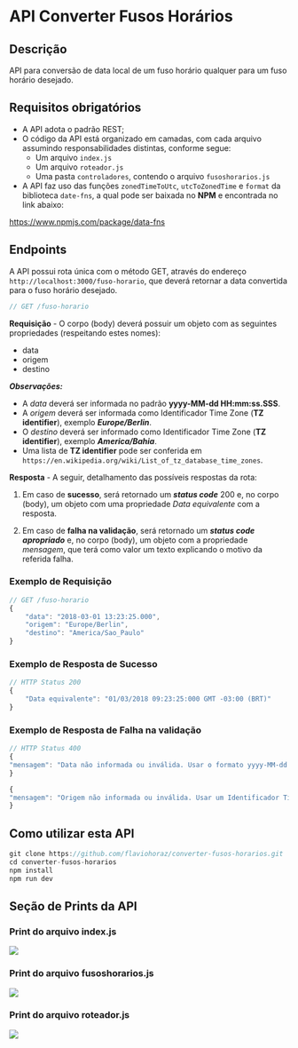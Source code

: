 # API Converter Fusos Horários

## Descrição
API para conversão de data local de um fuso horário qualquer para um fuso horário desejado.

## Requisitos obrigatórios
- A API adota o padrão REST;
- O código da API está organizado em camadas, com cada arquivo assumindo responsabilidades distintas, conforme segue:
	- Um arquivo `index.js`
	- Um arquivo `roteador.js`
	- Uma pasta `controladores`, contendo o arquivo `fusoshorarios.js`
- A API faz uso das funções `zonedTimeToUtc`, `utcToZonedTime` e `format` da biblioteca `date-fns`, a qual pode ser baixada no **NPM** e encontrada no link abaixo:

https://www.npmjs.com/package/data-fns

## Endpoints
A API possui rota única com o método GET, através do endereço `http://localhost:3000/fuso-horario`, que deverá retornar a data convertida para o fuso horário desejado.

```javascript
// GET /fuso-horario
```
**Requisição** - O corpo (body) deverá possuir um objeto com as seguintes propriedades (respeitando estes nomes):

-	data
-	origem
-	destino

***Observações:***

- A *data* deverá ser informada no padrão **yyyy-MM-dd HH:mm:ss.SSS**.
- A *origem* deverá ser informada como Identificador Time Zone (**TZ identifier**), exemplo ***Europe/Berlin***.
- O *destino* deverá ser informado como Identificador Time Zone (**TZ identifier**), exemplo ***America/Bahia***.
- Uma lista de **TZ identifier** pode ser conferida em `https://en.wikipedia.org/wiki/List_of_tz_database_time_zones`.

**Resposta** - A seguir, detalhamento das possíveis respostas da rota:

1. Em caso de **sucesso**, será retornado um ***status code*** 200 e, no corpo (body), um objeto com uma propriedade *Data equivalente* com a resposta.

2. Em caso de **falha na validação**, será retornado um ***status code apropriado*** e, no corpo (body), um objeto com a propriedade *mensagem*, que terá como valor um texto explicando o motivo da referida falha.

### Exemplo de Requisição
```javascript
// GET /fuso-horario
{
	"data": "2018-03-01 13:23:25.000",
	"origem": "Europe/Berlin",
	"destino": "America/Sao_Paulo"
}
```

### Exemplo de Resposta de Sucesso
```javascript
// HTTP Status 200
{
	"Data equivalente": "01/03/2018 09:23:25:000 GMT -03:00 (BRT)"
}
```

### Exemplo de Resposta de Falha na validação
```javascript
// HTTP Status 400
{
"mensagem": "Data não informada ou inválida. Usar o formato yyyy-MM-dd HH:mm:ss.SSS"
}

{
"mensagem": "Origem não informada ou inválida. Usar um Identificador Time Zone (TZ identifier), ex.: America/Bahia."
}
```
## Como utilizar esta API
```javascript
git clone https://github.com/flaviohoraz/converter-fusos-horarios.git
cd converter-fusos-horarios
npm install
npm run dev
```
## Seção de Prints da API

### Print do arquivo index.js
![](https://i.imgur.com/sBJ5vRf.png)
### Print do arquivo fusoshorarios.js
![](https://i.imgur.com/xt9roA4.png)
### Print do arquivo roteador.js
![](https://i.imgur.com/z5sKogp.png)